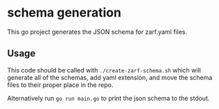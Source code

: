 # schema generation

This go project generates the JSON schema for zarf.yaml files.

## Usage
This code should be called with `./create-zarf-schema.sh` which will generate all of the schemas, add yaml extension, and move the schema files to their proper place in the repo.

Alternatively run `go run main.go` to print the json schema to the stdout.
